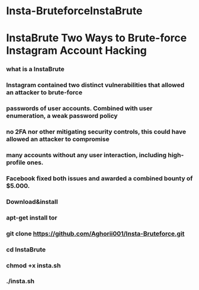 # Insta-BruteforceInstaBrute
# InstaBrute Two Ways to Brute-force Instagram Account Hacking
### what is a InstaBrute
### Instagram contained two distinct vulnerabilities that allowed an attacker to brute-force
### passwords of user accounts. Combined with user enumeration, a weak password policy
### no 2FA nor other mitigating security controls, this could have allowed an attacker to compromise 
### many accounts without any user interaction, including high-profile ones. 
### Facebook fixed both issues and awarded a combined bounty of $5.000.
### Download&install
### apt-get install tor
### git clone https://github.com/Aghorii001/Insta-Bruteforce.git
### cd InstaBrute
### chmod +x insta.sh
### ./insta.sh
